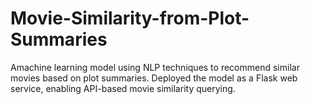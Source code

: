 # Movie-Similarity-from-Plot-Summaries
Amachine learning model using NLP techniques to recommend similar movies based on plot summaries. Deployed  the model as a Flask web service, enabling API-based movie similarity querying.
